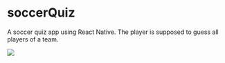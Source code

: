 # soccerQuiz
A soccer quiz app using React Native. The player is supposed to guess all players of a team. 

<img src="https://media.giphy.com/media/jXVV4dp0V1EvHKma1o/giphy.gif"  />
